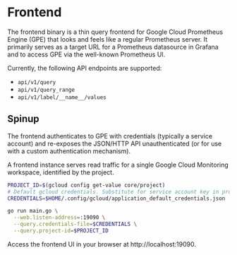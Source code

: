 # Frontend

The frontend binary is a thin query frontend for Google Cloud Prometheus Engine (GPE) that looks
and feels like a regular Prometheus server. It primarily serves as a target URL for a Prometheus
datasource in Grafana and to access GPE via the well-known Prometheus UI.

Currently, the following API endpoints are supported:

* `api/v1/query`
* `api/v1/query_range`
* `api/v1/label/__name__/values`

## Spinup

The frontend authenticates to GPE with credentials (typically a service account) and re-exposes
the JSON/HTTP API unauthenticated (or for use with a custom authentication mechanism).

A frontend instance serves read traffic for a single Google Cloud Monitoring workspace, identified
by the project.

```bash
PROJECT_ID=$(gcloud config get-value core/project)
# Default gcloud credentials. Substitute for service account key in production.
CREDENTIALS=$HOME/.config/gcloud/application_default_credentials.json
```

```bash
go run main.go \
  --web.listen-address=:19090 \
  --query.credentials-file=$CREDENTIALS \
  --query.project-id=$PROJECT_ID
```

Access the frontend UI in your browser at http://localhost:19090.